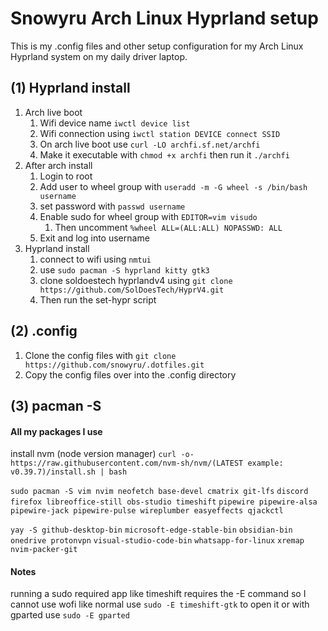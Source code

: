 # Snowyru Arch Linux Hyprland setup
This is my .config files and other setup configuration for my Arch Linux Hyprland system on my daily driver laptop.

##  (1) Hyprland install
1. Arch live boot
	1. Wifi device name `iwctl device list`
 	2. Wifi connection using `iwctl station DEVICE connect SSID`
	3. On arch live boot use `curl -LO archfi.sf.net/archfi`
 	4. Make it executable with `chmod +x archfi` then run it `./archfi`
2. After arch install 
	1. Login to root
	2. Add user to wheel group with `useradd -m -G wheel -s /bin/bash username`
	3. set password with `passwd username`
	4. Enable sudo for wheel group with `EDITOR=vim visudo`
		1. Then uncomment `%wheel ALL=(ALL:ALL) NOPASSWD: ALL`
	5. Exit and log into username
3. Hyprland install
	1. connect to wifi using `nmtui`
	2. use `sudo pacman -S hyprland kitty gtk3`
	3. clone soldoestech hyprlandv4 using `git clone https://github.com/SolDoesTech/HyprV4.git`
	4. Then run the set-hypr script
## (2) .config
1. Clone the config files with `git clone https://github.com/snowyru/.dotfiles.git`
2. Copy the config files over into the .config directory
##  (3) pacman -S
#### All my packages I use 

install nvm (node version manager) `curl -o- https://raw.githubusercontent.com/nvm-sh/nvm/(LATEST example: v0.39.7)/install.sh | bash`

`sudo pacman -S vim nvim neofetch base-devel cmatrix git-lfs`
`discord firefox libreoffice-still obs-studio timeshift`
`pipewire pipewire-alsa pipewire-jack pipewire-pulse wireplumber easyeffects qjackctl`

`yay -S github-desktop-bin`
`microsoft-edge-stable-bin`
`obsidian-bin`
`onedrive protonvpn`
`visual-studio-code-bin`
`whatsapp-for-linux`
`xremap`
`nvim-packer-git`

#### Notes
running a sudo required app like timeshift requires the -E command so I cannot use wofi like normal
use `sudo -E timeshift-gtk` to open it or with gparted use `sudo -E gparted`







